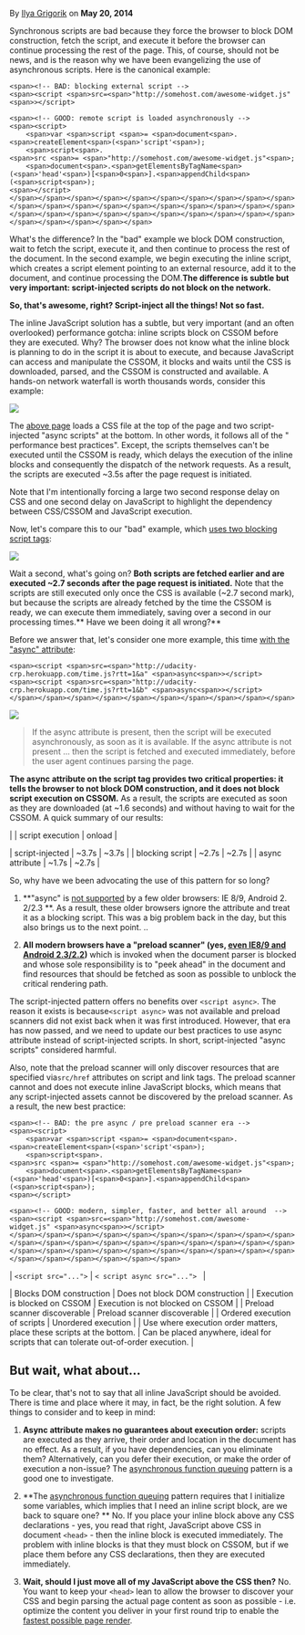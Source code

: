By [Ilya Grigorik][1] on **May 20, 2014**

Synchronous scripts are bad because they force the browser to block DOM
construction, fetch the script, and execute it before the browser can continue 
processing the rest of the page. This, of course, should not be news, and is the
reason why we have been evangelizing the use of asynchronous scripts. Here is 
the canonical example:

    <span><!-- BAD: blocking external script -->
    <span><script <span>src=<span>"http://somehost.com/awesome-widget.js"<span>></script>
    
    <span><!-- GOOD: remote script is loaded asynchronously -->
    <span><script>
        <span>var <span>script <span>= <span>document<span>.<span>createElement<span>(<span>'script'<span>);
        <span>script<span>.<span>src <span>= <span>"http://somehost.com/awesome-widget.js"<span>;
        <span>document<span>.<span>getElementsByTagName<span>(<span>'head'<span>)[<span>0<span>].<span>appendChild<span>(<span>script<span>);
    <span></script>
    </span></span></span></span></span></span></span></span></span></span></span></span></span></span></span></span></span></span></span></span></span></span></span></span></span></span></span></span></span></span></span></span></span></span></span>

What's the difference? In the "bad" example we block DOM construction, wait to
fetch the script, execute it, and then continue to process the rest of the 
document. In the second example, we begin executing the inline script, which 
creates a script element pointing to an external resource, add it to the 
document, and continue processing the DOM.**The difference is subtle but very
important: script-injected scripts do not block on the network.**

**So, that's awesome, right? Script-inject all the things! Not so fast.**

The inline JavaScript solution has a subtle, but very important (and an often
overlooked) performance gotcha: inline scripts block on CSSOM before they are 
executed. Why? The browser does not know what the inline block is planning to do
in the script it is about to execute, and because JavaScript can access and 
manipulate the CSSOM, it blocks and waits until the CSS is downloaded, parsed, 
and the CSSOM is constructed and available. A hands-on network waterfall is 
worth thousands words, consider this example:

![][2]

The [above page][3] loads a CSS file at the top of the page and two script-
injected "async scripts" at the bottom. In other words, it follows all of the "
performance best practices". Except, the scripts themselves can't be executed 
until the CSSOM is ready, which delays the execution of the inline blocks and 
consequently the dispatch of the network requests. As a result, the scripts are 
executed ~3.5s after the page request is initiated.

Note that I'm intentionally forcing a large two second response delay on CSS
and one second delay on JavaScript to highlight the dependency between CSS/CSSOM
and JavaScript execution.

Now, let's compare this to our "bad" example, which 
[uses two blocking script tags][4]:

![][5]

Wait a second, what's going on? **Both scripts are fetched earlier and are
executed ~2.7 seconds after the page request is initiated.** Note that the
scripts are still executed only once the CSS is available (~2.7 second mark), 
but because the scripts are already fetched by the time the CSSOM is ready, we 
can execute them immediately, saving over a second in our processing times.**
Have we been doing it all wrong?**

Before we answer that, let's consider one more example, this time 
[with the "async" attribute][6]:

    <span><script <span>src=<span>"http://udacity-crp.herokuapp.com/time.js?rtt=1&a" <span>async<span>></script>
    <span><script <span>src=<span>"http://udacity-crp.herokuapp.com/time.js?rtt=1&b" <span>async<span>></script>
    </span></span></span></span></span></span></span></span></span></span>

![][7]

> If the async attribute is present, then the script will be executed
> asynchronously, as soon as it is available. If the async attribute is not 
> present ... then the script is fetched and executed immediately, before the user
> agent continues parsing the page.
>
**The async attribute on the script tag provides two critical properties: it
tells the browser to not block DOM construction, and it does not block script 
execution on CSSOM.** As a result, the scripts are executed as soon as they are
downloaded (at ~1.6 seconds) and without having to wait for the CSSOM. A quick 
summary of our results:

|                 | script execution | onload |

| script-injected | ~3.7s
| ~3.7s
|
| blocking script | ~2.7s
| ~2.7s
|
| async attribute | ~1.7s
| ~2.7s
|

So, why have we been advocating the use of this pattern for so long?

1.  **"async" is [not supported][8] by a few older browsers: IE 8/9, Android 2.
    2/2.3
   **. As a result, these older browsers ignore the attribute and treat it as a
    blocking script. This was a big problem back in the day, but this also brings us
    to the next point.
    ..

2.  **All modern browsers have a "preload scanner" (yes, 
    [even IE8/9 and Android 2.3/2.2][9])** which is invoked when the document
    parser is blocked and whose sole responsibility is to "peek ahead" in the 
    document and find resources that should be fetched as soon as possible to 
    unblock the critical rendering path.
   

The script-injected pattern offers no benefits over `<script async>`. The
reason it exists is because`<script async>` was not available and preload
scanners did not exist back when it was first introduced. However, that era has 
now passed, and we need to update our best practices to use async attribute 
instead of script-injected scripts. In short, script-injected "async scripts" 
considered harmful.

Also, note that the preload scanner will only discover resources that are
specified via`src/href` attributes on script and link tags. The preload scanner
cannot and does not execute inline JavaScript blocks, which means that any 
script-injected assets cannot be discovered by the preload scanner. As a result,
the new best practice:

    <span><!-- BAD: the pre async / pre preload scanner era -->
    <span><script>
        <span>var <span>script <span>= <span>document<span>.<span>createElement<span>(<span>'script'<span>);
        <span>script<span>.<span>src <span>= <span>"http://somehost.com/awesome-widget.js"<span>;
        <span>document<span>.<span>getElementsByTagName<span>(<span>'head'<span>)[<span>0<span>].<span>appendChild<span>(<span>script<span>);
    <span></script>
    
    <span><!-- GOOD: modern, simpler, faster, and better all around  -->
    <span><script <span>src=<span>"http://somehost.com/awesome-widget.js" <span>async<span>></script>
    </span></span></span></span></span></span></span></span></span></span></span></span></span></span></span></span></span></span></span></span></span></span></span></span></span></span></span></span></span></span></span></span></span></span></span></span>

| `<script src="...">`                                            | `<
script async src="...">
`                                                    |

| Blocks DOM construction                                               | Does
not block DOM construction
|
| Execution is blocked on CSSOM                                         |
Execution is not blocked on CSSOM
|
| Preload scanner discoverable                                          |
Preload scanner discoverable
|
| Ordered execution of scripts                                          |
Unordered execution
|
| Use where execution order matters, place these scripts at the bottom. | Can
be placed anywhere, ideal for scripts that can tolerate out-of-order execution.
|

## But wait, what about…

To be clear, that's not to say that all inline JavaScript should be avoided.
There is time and place where it may, in fact, be the right solution. A few 
things to consider and to keep in mind:

1.  **Async attribute makes no guarantees about execution order:** scripts are
    executed as they arrive, their order and location in the document has no effect.
    As a result, if you have dependencies, can you eliminate them? Alternatively, 
    can you defer their execution, or make the order of execution a non-issue? The
   [asynchronous function queuing][10] pattern is a good one to investigate.

2.  **The [asynchronous function queuing][10] pattern requires that I
    initialize some variables, which implies that I need an inline script block, are
    we back to square one?
   ** No. If you place your inline block above any CSS declarations - yes, you
    read that right, JavaScript above CSS in document
   `<head>` - then the inline block is executed immediately. The problem
    with inline blocks is that they must block on CSSOM, but if we place them before
    any CSS declarations, then they are executed immediately.
   

3.  **Wait, should I just move all of my JavaScript above the CSS then?** No.
    You want to keep your
   `<head>` lean to allow the browser to discover your CSS and begin
    parsing the actual page content as soon as possible - i.e. optimize the content 
    you deliver in your first round trip to enable the
   [fastest possible page render][11].

 [1]: https://www.igvita.com/
 [2]: img/xasync-injected.png.pagespeed.ic.Nz8cY9Q-Ow.png
 [3]: http://jsbin.com/qefefiyi/9/quiet
 [4]: http://jsbin.com/qefefiyi/8/quiet
 [5]: img/xasync-blocking.png.pagespeed.ic.Qf2_CnkjCV.png
 [6]: http://jsbin.com/qefefiyi/7/quiet
 [7]: img/xasync-async.png.pagespeed.ic.-aH-Uzp-RY.png
 [8]: http://caniuse.com/#search=async

 [9]: http://andydavies.me/blog/2013/10/22/how-the-browser-pre-loader-makes-pages-load-faster/

 [10]: http://stackoverflow.com/questions/6963779/whats-the-name-of-googla-analytics-async-design-pattern-and-where-is-it-used
 [11]: https://developers.google.com/speed/docs/insights/mobile
